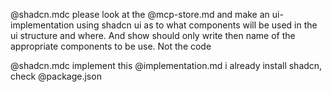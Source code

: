 @shadcn.mdc 
please look at the @mcp-store.md and make an ui-implementation using shadcn ui as to what components will be used in the ui structure and where. And show should only write then name of the appropriate components to be use. Not the code


@shadcn.mdc implement this @implementation.md 
i already install shadcn, check @package.json 